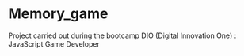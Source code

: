 # Memory_game

Project carried out during the bootcamp DIO (Digital Innovation One) : JavaScript Game Developer
